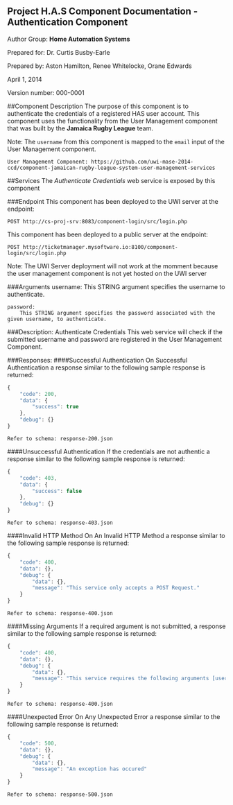 Project H.A.S Component Documentation - Authentication Component
------------------------------------------------------------
Author Group: **Home Automation Systems**

Prepared for: Dr. Curtis Busby-Earle

Prepared by: Aston Hamilton, Renee Whitelocke, Orane Edwards

April 1, 2014

Version number: 000-0001


##Component Description
The purpose of this component is to authenticate the credentials of a registered HAS user account.
This component uses the functionality from the User Management component that was built by the **Jamaica Rugby League** team.

Note: The `username` from this component is mapped to the `email` input of the User Management component.

    User Management Component: https://github.com/uwi-mase-2014-ccd/component-jamaican-rugby-league-system-user-management-services

##Services
The _Authenticate Credentials_ web service is exposed by this component

###Endpoint
This component has been deployed to the UWI server at the endpoint: 

    POST http://cs-proj-srv:8083/component-login/src/login.php

This component has been deployed to a public server at the endpoint: 

    POST http://ticketmanager.mysoftware.io:8100/component-login/src/login.php

Note: The UWI Server deployment will not work at the momment because the user management component is not yet hosted on the UWI server

###Arguments
    username: 
        This STRING argument specifies the username to authenticate.

    password:
        This STRING argument specifies the password associated with the given username, to authenticate.

        
    
###Description:
Authenticate Credentials
    This web service will check if the submitted username and password are registered in the User Management Component.
    
###Responses:
####Successful Authentication
On Successful Authentication a response similar to the following sample response is returned:
```javascript    
{
    "code": 200,
    "data": {
        "success": true
    },
    "debug": {}
}
```
    Refer to schema: response-200.json

####Unsuccessful Authentication
If the credentials are not authentic a response similar to the following sample response is returned:
```javascript    
{
    "code": 403,
    "data": {
        "success": false
    },
    "debug": {}
}
```
    Refer to schema: response-403.json

####Invalid HTTP Method
On An Invalid HTTP Method a response similar to the following sample response is returned:
```javascript
{
    "code": 400,
    "data": {},
    "debug": {
        "data": {},
        "message": "This service only accepts a POST Request."
    }
}
```
    Refer to schema: response-400.json
    
####Missing Arguments
If a required argument is not submitted, a response similar to the following sample response is returned:
```javascript
{
    "code": 400,
    "data": {},
    "debug": {
        "data": {},
        "message": "This service requires the following arguments [username, password]."
    }
}
```
    Refer to schema: response-400.json
    
####Unexpected Error
On Any Unexpected Error a response similar to the following sample response is returned:
```javascript
{
    "code": 500,
    "data": {},
    "debug": {
        "data": {},
        "message": "An exception has occured"
    }
}
```
    Refer to schema: response-500.json

